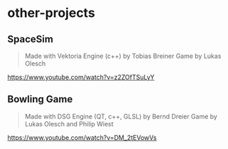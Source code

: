 # other-projects

## SpaceSim

>Made with Vektoria Engine (c++) by Tobias Breiner
>Game by Lukas Olesch

https://www.youtube.com/watch?v=z2ZOfTSuLyY

## Bowling Game

>Made with DSG Engine (QT, c++, GLSL) by Bernd Dreier
>Game by Lukas Olesch and Philip Wiest

https://www.youtube.com/watch?v=DM_2tEVowVs
